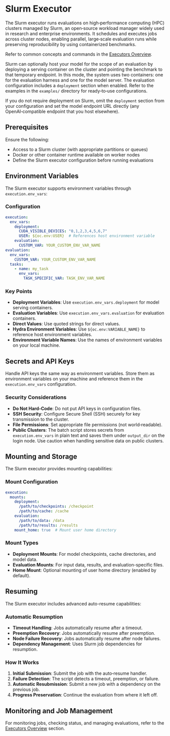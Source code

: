 # Slurm Executor

The Slurm executor runs evaluations on high‑performance computing (HPC) clusters managed by Slurm, an open‑source workload manager widely used in research and enterprise environments. It schedules and executes jobs across cluster nodes, enabling parallel, large‑scale evaluation runs while preserving reproducibility by using containerized benchmarks.

Refer to common concepts and commands in the [Executors Overview](overview.md).

Slurm can optionally host your model for the scope of an evaluation by deploying a serving container on the cluster and pointing the benchmark to that temporary endpoint. In this mode, the system uses two containers: one for the evaluation harness and one for the model server. The evaluation configuration includes a `deployment` section when enabled. Refer to the examples in the `examples/` directory for ready‑to‑use configurations.

If you do not require deployment on Slurm, omit the `deployment` section from your configuration and set the model endpoint URL directly (any OpenAI‑compatible endpoint that you host elsewhere).

## Prerequisites

Ensure the following:

- Access to a Slurm cluster (with appropriate partitions or queues)
- Docker or other container runtime available on worker nodes
- Define the Slurm executor configuration before running evaluations

## Environment Variables

The Slurm executor supports environment variables through `execution.env_vars`:

### Configuration

```yaml
execution:
  env_vars:
    deployment:
      CUDA_VISIBLE_DEVICES: "0,1,2,3,4,5,6,7"
      USER: ${oc.env:USER}  # References host environment variable
    evaluation:
      CUSTOM_VAR: YOUR_CUSTOM_ENV_VAR_NAME
evaluation:
  env_vars:
    CUSTOM_VAR: YOUR_CUSTOM_ENV_VAR_NAME
  tasks:
    - name: my_task
      env_vars:
        TASK_SPECIFIC_VAR: TASK_ENV_VAR_NAME
```

### Key Points

- **Deployment Variables**: Use `execution.env_vars.deployment` for model serving containers.
- **Evaluation Variables**: Use `execution.env_vars.evaluation` for evaluation containers.
- **Direct Values**: Use quoted strings for direct values.
- **Hydra Environment Variables**: Use `${oc.env:VARIABLE_NAME}` to reference host environment variables.
- **Environment Variable Names**: Use the names of environment variables on your local machine.

## Secrets and API Keys

Handle API keys the same way as environment variables. Store them as environment variables on your machine and reference them in the `execution.env_vars` configuration.

### Security Considerations

- **Do Not Hard‑Code**: Do not put API keys in configuration files.
- **SSH Security**: Configure Secure Shell (SSH) securely for key transmission to the cluster.
- **File Permissions**: Set appropriate file permissions (not world‑readable).
- **Public Clusters**: The batch script stores secrets from `execution.env_vars` in plain text and saves them under `output_dir` on the login node. Use caution when handling sensitive data on public clusters.

## Mounting and Storage

The Slurm executor provides mounting capabilities:

### Mount Configuration

```yaml
execution:
  mounts:
    deployment:
      /path/to/checkpoints: /checkpoint
      /path/to/cache: /cache
    evaluation:
      /path/to/data: /data
      /path/to/results: /results
    mount_home: true  # Mount user home directory
```

### Mount Types

- **Deployment Mounts**: For model checkpoints, cache directories, and model data.
- **Evaluation Mounts**: For input data, results, and evaluation-specific files.
- **Home Mount**: Optional mounting of user home directory (enabled by default).

## Resuming

The Slurm executor includes advanced auto-resume capabilities:

### Automatic Resumption

- **Timeout Handling**: Jobs automatically resume after a timeout.
- **Preemption Recovery**: Jobs automatically resume after preemption.
- **Node Failure Recovery**: Jobs automatically resume after node failures.
- **Dependency Management**: Uses Slurm job dependencies for resumption.

### How It Works

1. **Initial Submission**: Submit the job with the auto‑resume handler.
2. **Failure Detection**: The script detects a timeout, preemption, or failure.
3. **Automatic Resubmission**: Submit a new job with a dependency on the previous job.
4. **Progress Preservation**: Continue the evaluation from where it left off.

## Monitoring and Job Management

For monitoring jobs, checking status, and managing evaluations, refer to the [Executors Overview](index.md#job-management) section.
